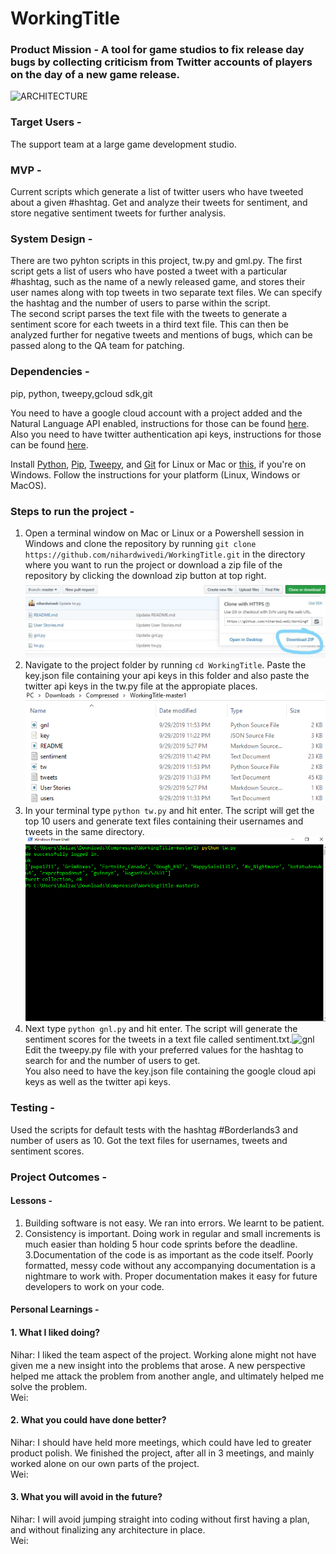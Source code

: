 # WorkingTitle
### Product Mission - A tool for game studios to fix release day bugs by collecting criticism from Twitter accounts of players on the day of a new game release. <br/>

![ARCHITECTURE](https://drive.google.com/uc?export=view&id=1w5MyFNhYvziyGwpdxZAr38DhqtP4EL3s)

### Target Users - <br/>
The support team at a large game development studio. <br/>

### MVP - <br/>
Current scripts which generate a list of twitter users who have tweeted about a given #hashtag. Get and analyze their tweets for sentiment, and store negative sentiment tweets for further analysis. <br/>

### System Design - <br/>
There are two pyhton scripts in this project, tw.py and gml.py. The first script gets a list of users who have posted a tweet with a particular #hashtag, such as the name of a newly released game, and stores their user names along with top tweets in two separate text files. We can specify the hashtag and the number of users to parse within the script.<br/>The second script parses the text file with the tweets to generate a sentiment score for each tweets in a third text file. This can then be analyzed further for negative tweets and mentions of bugs, which can be passed along to the QA team for patching.<br/>

### Dependencies - <br/>

pip, python, tweepy,gcloud sdk,git <br/>

You need to have a google cloud account with a project added and the Natural Language API enabled, instructions for those can be found [here](https://cloud.google.com/natural-language/docs/quickstarts). Also you need to have twitter authentication api keys, instructions for those can be found [here](https://tweepy.readthedocs.io/en/latest/auth_tutorial.html#auth-tutorial).<br/>

Install [Python](www.python.org), [Pip](https://pypi.org/project/pip/), [Tweepy](https://www.tweepy.org/), and [Git](https://git-scm.com/) for Linux or Mac or [this](https://gitforwindows.org/), if you're on Windows. Follow the instructions for your platform (Linux, Windows or MacOS).

### Steps to run the project - <br/>
1. Open a terminal window on Mac or Linux or a Powershell session in Windows and clone the repository by running ```git clone https://github.com/nihardwivedi/WorkingTitle.git``` in the directory where you want to run the project or download a zip file of the repository by clicking the download zip button at top right.![Download zip](https://github.com/nihardwivedi/WorkingTitle/blob/master/git_ss.jpg)<br/>
2. Navigate to the project folder by running ```cd WorkingTitle```. Paste the key.json file containing your api keys in this folder and also paste the twitter api keys in the tw.py file at the appropiate places. ![Folder](https://github.com/nihardwivedi/WorkingTitle/blob/master/f_ss.png)<br/>
3. In your terminal type ```python tw.py``` and hit enter. The script will get the top 10 users and generate text files containing their usernames and tweets in the same directory.![tw](tw.png)<br/>
4. Next type ```python gnl.py``` and hit enter. The script will generate the sentiment scores for the tweets in a text file called sentiment.txt.![gnl](gnl.png)<br/>
Edit the tweepy.py file with your preferred values for the hashtag to search for and the number of users to get.<br/>
You also need to have the key.json file containing the google cloud api keys as well as the twitter api keys.

### Testing - <br/>
Used the scripts for default tests with the hashtag #Borderlands3 and number of users as 10. Got the text files for usernames, tweets and sentiment scores. <br/>

### Project Outcomes - <br/>
#### Lessons - <br/>
1. Building software is not easy. We ran into errors. We learnt to be patient.<br/>
2. Consistency is important. Doing work in regular and small increments is much easier than holding 5 hour code sprints before the deadline.<br/>
3.Documentation of the code is as important as the code itself. Poorly formatted, messy code without any accompanying documentation is a nightmare to work with. Proper documentation makes it easy for future developers to work on your code.<br/>

#### Personal Learnings - <br/>
#### 1. What I liked doing?<br/>
Nihar: I liked the team aspect of the project. Working alone might not have given me a new insight into the problems that arose. A new perspective helped me attack the problem from another angle, and ultimately helped me solve the problem.<br/>
Wei:<br/>

#### 2. What you could have done better?
Nihar: I should have held more meetings, which could have led to greater product polish. We finished the project, after all in 3 meetings, and mainly worked alone on our own parts of the project.<br/>
Wei:<br/>

#### 3. What you will avoid in the future?
Nihar: I will avoid jumping straight into coding without first having a plan, and without finalizing any architecture in place.<br/>
Wei:<br/>
